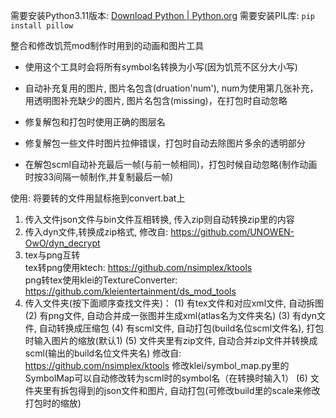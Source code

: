 需要安装Python3.11版本: [Download Python | Python.org](https://www.python.org/downloads/)
需要安装PIL库: `pip install pillow`



整合和修改饥荒mod制作时用到的动画和图片工具
- 使用这个工具时会将所有symbol名转换为小写(因为饥荒不区分大小写)

- 自动补充复用的图片, 图片名包含(druation'num'), num为使用第几张补充，用透明图补充缺少的图片, 图片名包含(missing)，在打包时自动忽略

- 修复解包和打包时使用正确的图层名

- 修复解包一些文件时图片拉伸错误，打包时自动去除图片多余的透明部分

- 在解包scml自动补充最后一帧(与前一帧相同)，打包时候自动忽略(制作动画时按33间隔一帧制作,并复制最后一帧)

  

使用: 将要转的文件用鼠标拖到convert.bat上
1. 传入文件json文件与bin文件互相转换, 传入zip则自动转换zip里的内容
2. 传入dyn文件,转换成zip格式, 修改自: https://github.com/UNOWEN-OwO/dyn_decrypt
3. tex与png互转  
   tex转png使用ktech: https://github.com/nsimplex/ktools  
   png转tex使用klei的TextureConverter: https://github.com/kleientertainment/ds_mod_tools
4. 传入文件夹(按下面顺序查找文件夹)：
    (1) 有tex文件和对应xml文件, 自动拆图
    (2) 有png文件, 自动合并成一张图并生成xml(atlas名为文件夹名)
    (3) 有dyn文件, 自动转换成压缩包
    (4) 有scml文件, 自动打包(build名位scml文件名), 打包时输入图片的缩放(默认1)
    (5) 文件夹里有zip文件, 自动合并zip文件并转换成scml(输出的build名位文件夹名) 修改自: https://github.com/nsimplex/ktools
            修改klei/symbol_map.py里的SymbolMap可以自动修改转为scml时的symbol名（在转换时输入1）
    (6) 文件夹里有拆包得到的json文件和图片, 自动打包(可修改build里的scale来修改打包时的缩放)
